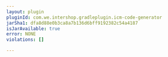```yaml
---
layout: plugin
pluginId: com.we.intershop.gradleplugin.icm-code-generator
jarSha1: dfa8d88e0b3ca8a7b136d6bff9192382c54a4187
isJarAvailable: true
error: NONE
violations: []

---
```

